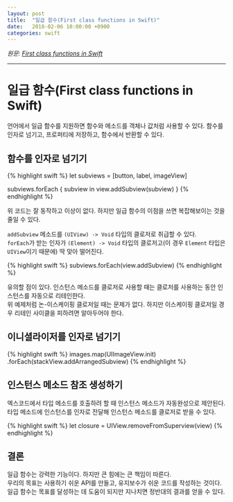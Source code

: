 ```yaml
---
layout: post
title:  "일급 함수(First class functions in Swift)"
date:   2018-02-06 10:00:00 +0900
categories: swift
---
```


*원문: [First class functions in Swift](https://www.swiftbysundell.com/posts/first-class-functions-in-swift)*

---

# 일급 함수(First class functions in Swift)

언어에서 일급 함수를 지원하면 함수와 메소드를 객체나 값처럼 사용할 수 있다. 함수를 인자로 넘기고, 프로퍼티에 저장하고, 함수에서 반환할 수 있다.

## 함수를 인자로 넘기기

{% highlight swift %}
let subviews = [button, label, imageView]

subviews.forEach { subview in
    view.addSubview(subview)
}
{% endhighlight %}

위 코드는 잘 동작하고 이상이 없다. 하지만 일급 함수의 이점을 쓰면 복잡해보이는 것을 줄일 수 있다.

`addSubview` 메소드를 `(UIView) -> Void` 타입의 클로저로 취급할 수 있다.  
`forEach`가 받는 인자가 `(Element) -> Void` 타입의 클로저고(이 경우 `Element` 타입은 `UIView`이기 때문에) 딱 맞아 떨어진다.

{% highlight swift %}
subviews.forEach(view.addSubview)
{% endhighlight %}

유의할 점이 있다. 인스턴스 메소드를 클로저로 사용할 때는 클로저를 사용하는 동안 인스턴스를 자동으로 리테인한다.  
위 예제처럼 논-이스케이핑 클로저일 때는 문제가 없다. 하지만 이스케이핑 클로저일 경우 리테인 사이클을 피하려면 알아두어야 한다.

## 이니셜라이저를 인자로 넘기기

{% highlight swift %}
images.map(UIImageView.init)
      .forEach(stackView.addArrangedSubview)
{% endhighlight %}

## 인스턴스 메소드 참조 생성하기

엑스코드에서 타입 메소드를 호출하려 할 때 인스턴스 메소드가 자동완성으로 제안된다. 타입 메소드에 인스턴스를 인자로 전달해 인스턴스 메소드를 클로저로 받을 수 있다.

{% highlight swift %}
let closure = UIView.removeFromSuperview(view)
{% endhighlight %}

## 결론

일급 함수는 강력한 기능이다. 하지만 큰 힘에는 큰 책임이 따른다.  
우리의 목표는 사용하기 쉬운 API를 만들고, 유지보수가 쉬운 코드를 작성하는 것이다. 일급 함수는 목표를 달성하는 데 도움이 되지만 지나치면 정반대의 결과를 얻을 수 있다.
